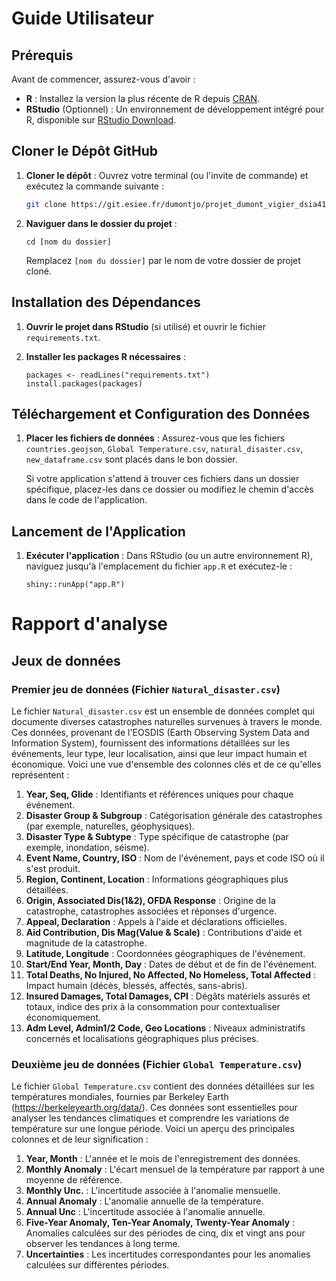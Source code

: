 # Guide Utilisateur 

## Prérequis

Avant de commencer, assurez-vous d'avoir :

- **R** : Installez la version la plus récente de R depuis [CRAN](https://cran.r-project.org/).
- **RStudio** (Optionnel) : Un environnement de développement intégré pour R, disponible sur [RStudio Download](https://www.rstudio.com/products/rstudio/download/).

## Cloner le Dépôt GitHub

1. **Cloner le dépôt** : Ouvrez votre terminal (ou l'invite de commande) et exécutez la commande suivante :

   ```bash
   git clone https://git.esiee.fr/dumontjo/projet_dumont_vigier_dsia4101c_e4_natural_disaster
   ```


2. **Naviguer dans le dossier du projet** :

   ```
   cd [nom du dossier]
   ```

   Remplacez `[nom du dossier]` par le nom de votre dossier de projet cloné.

## Installation des Dépendances

1. **Ouvrir le projet dans RStudio** (si utilisé) et ouvrir le fichier `requirements.txt`.

2. **Installer les packages R nécessaires** :

   ```
   packages <- readLines("requirements.txt")
   install.packages(packages)
   ```

## Téléchargement et Configuration des Données

1. **Placer les fichiers de données** : Assurez-vous que les fichiers `countries.geojson`, `Global Temperature.csv`, `natural_disaster.csv`, `new_dataframe.csv` sont placés dans le bon dossier. 

   Si votre application s'attend à trouver ces fichiers dans un dossier spécifique, placez-les dans ce dossier ou modifiez le chemin d'accès dans le code de l'application.

## Lancement de l'Application

1. **Exécuter l'application** : Dans RStudio (ou un autre environnement R), naviguez jusqu'à l'emplacement du fichier `app.R` et exécutez-le :

   ```
   shiny::runApp("app.R")
   ```
   
# Rapport d'analyse

## Jeux de données

### Premier jeu de données (Fichier `Natural_disaster.csv`)

Le fichier `Natural_disaster.csv` est un ensemble de données complet qui documente diverses catastrophes naturelles survenues à travers le monde. Ces données, provenant de l'EOSDIS (Earth Observing System Data and Information System), fournissent des informations détaillées sur les événements, leur type, leur localisation, ainsi que leur impact humain et économique. Voici une vue d'ensemble des colonnes clés et de ce qu'elles représentent :

1. **Year, Seq, Glide** : Identifiants et références uniques pour chaque événement.
2. **Disaster Group & Subgroup** : Catégorisation générale des catastrophes (par exemple, naturelles, géophysiques).
3. **Disaster Type & Subtype** : Type spécifique de catastrophe (par exemple, inondation, séisme).
4. **Event Name, Country, ISO** : Nom de l'événement, pays et code ISO où il s'est produit.
5. **Region, Continent, Location** : Informations géographiques plus détaillées.
6. **Origin, Associated Dis(1&2), OFDA Response** : Origine de la catastrophe, catastrophes associées et réponses d'urgence.
7. **Appeal, Declaration** : Appels à l'aide et déclarations officielles.
8. **Aid Contribution, Dis Mag(Value & Scale)** : Contributions d'aide et magnitude de la catastrophe.
9. **Latitude, Longitude** : Coordonnées géographiques de l'événement.
10. **Start/End Year, Month, Day** : Dates de début et de fin de l'événement.
11. **Total Deaths, No Injured, No Affected, No Homeless, Total Affected** : Impact humain (décès, blessés, affectés, sans-abris).
12. **Insured Damages, Total Damages, CPI** : Dégâts matériels assurés et totaux, indice des prix à la consommation pour contextualiser économiquement.
13. **Adm Level, Admin1/2 Code, Geo Locations** : Niveaux administratifs concernés et localisations géographiques plus précises.

### Deuxième jeu de données (Fichier `Global Temperature.csv`)

Le fichier `Global Temperature.csv` contient des données détaillées sur les températures mondiales, fournies par Berkeley Earth (https://berkeleyearth.org/data/). Ces données sont essentielles pour analyser les tendances climatiques et comprendre les variations de température sur une longue période. Voici un aperçu des principales colonnes et de leur signification :

1. **Year, Month** : L'année et le mois de l'enregistrement des données.
2. **Monthly Anomaly** : L'écart mensuel de la température par rapport à une moyenne de référence.
3. **Monthly Unc.** : L'incertitude associée à l'anomalie mensuelle.
4. **Annual Anomaly** : L'anomalie annuelle de la température.
5. **Annual Unc** : L'incertitude associée à l'anomalie annuelle.
6. **Five-Year Anomaly, Ten-Year Anomaly, Twenty-Year Anomaly** : Anomalies calculées sur des périodes de cinq, dix et vingt ans pour observer les tendances à long terme.
7. **Uncertainties** : Les incertitudes correspondantes pour les anomalies calculées sur différentes périodes.




